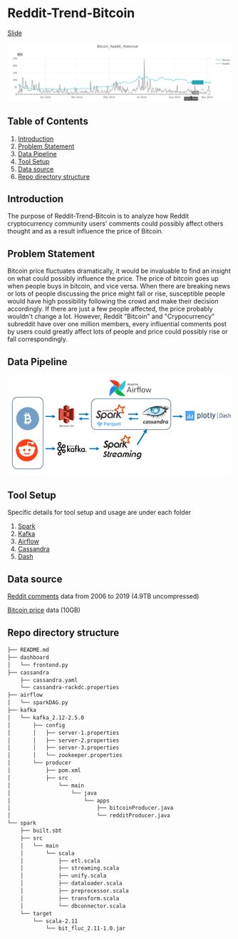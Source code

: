 # **Reddit-Trend-Bitcoin** 

[Slide](https://docs.google.com/presentation/d/1YPG49iJSVNnVeLwXt1wXepNnuA7-XJpmp-iD18YTBms/edit)

![](https://github.com/gary19941216/bitcoin-fluc-detector/blob/master/Images/Bitcoin-Reddit-Historical.png)

## **Table of Contents** 
  1. [Introduction](#introduction)
  2. [Problem Statement](#problem-statement)
  3. [Data Pipeline](#data-pipeline)
  4. [Tool Setup](#tool-setup)
  5. [Data source](#data-source)
  6. [Repo directory structure](#repo-directory-structure)

## **Introduction**
The purpose of Reddit-Trend-Bitcoin is to analyze how Reddit cryptocurrency community users' comments could possibly affect others thought and as a result influence the price of Bitcoin. 

## **Problem Statement** 
Bitcoin price fluctuates dramatically, it would be invaluable to find an insight on what could possibly influence the price.
The price of bitcoin goes up when people buys in bitcoin, and vice versa. When there are breaking news or lots of people discussing 
the price might fall or rise, susceptible people would have high possibility following the crowd and make their decision accordingly. If there are just a few people affected, the price probably wouldn't change a lot. However, Reddit "Bitcoin" and "Crypocurrency" subreddit have over one million members, every influential comments post by users could greatly affect lots of people and price could possibly rise or fall correspondingly.

## **Data Pipeline** 
![](https://github.com/gary19941216/bitcoin-fluc-detector/blob/master/Images/data%20pipeline.png)

## **Tool Setup** 

Specific details for tool setup and usage are under each folder

  1. [Spark](https://github.com/gary19941216/bitcoin-fluc-detector/tree/master/spark)
  2. [Kafka](https://github.com/gary19941216/bitcoin-fluc-detector/tree/master/kafka/kafka_2.12-2.5.0)
  3. [Airflow](https://github.com/gary19941216/bitcoin-fluc-detector/tree/master/airflow)
  4. [Cassandra](https://github.com/gary19941216/bitcoin-fluc-detector/tree/master/cassandra)
  5. [Dash](https://github.com/gary19941216/bitcoin-fluc-detector/tree/master/dashboard)

## **Data source** 
[Reddit comments](https://files.pushshift.io/reddit/comments/) data from 2006 to 2019 (4.9TB uncompressed)

[Bitcoin price](http://api.bitcoincharts.com/v1/csv/) data (10GB)

## **Repo directory structure**

```bash
├── README.md
├── dashboard
│   └── frontend.py
├── cassandra
    ├── cassandra.yaml
    └── cassandra-rackdc.properties
├── airflow
│   └── sparkDAG.py
├── kafka
│   └── kafka_2.12-2.5.0
│       ├── config
│       │   ├── server-1.properties
│       │   ├── server-2.properties
│       │   ├── server-3.properties
│       │   └── zookeeper.properties
│       └── producer
│           ├── pom.xml
│           ├── src
│               └── main
│                   └── java
│                       └── apps
│                           ├── bitcoinProducer.java
│                           └── redditProducer.java        
└── spark
    ├── built.sbt
    ├── src
    │   └── main
    │       └── scala
    │           ├── etl.scala
    │           ├── streaming.scala
    │           ├── unify.scala
    │           ├── dataloader.scala
    │           ├── preprocessor.scala
    │           ├── transform.scala
    │           └── dbconnector.scala
    └── target
        └── scala-2.11
            └── bit_fluc_2.11-1.0.jar
```
            






